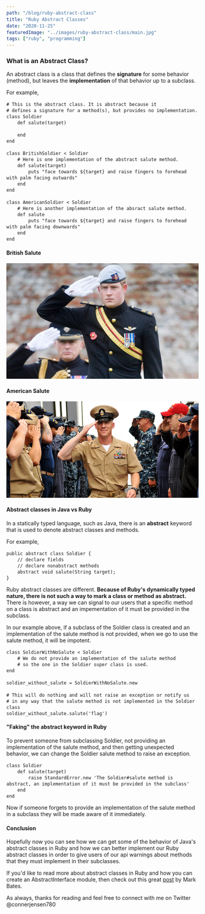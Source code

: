 ```yaml
---
path: "/blog/ruby-abstract-class"
title: "Ruby Abstract Classes"
date: "2020-11-25"
featuredImage: "../images/ruby-abstract-class/main.jpg"
tags: ["ruby", "programming"]
---
```


### What is an Abstract Class?

An abstract class is a class that defines the **signature** for some behavior (method), but leaves the **implementation** of that behavior up to a subclass.

For example,

    # This is the abstract class. It is abstract because it
    # defines a signature for a method(s), but provides no implementation.
    class Soldier
        def salute(target)

        end
    end

    class BritishSoldier < Soldier
        # Here is one implementation of the abstract salute method.
        def salute(target)
            puts "face towards ${target} and raise fingers to forehead with palm facing outwards"
        end
    end

    class AmericanSoldier < Soldier
        # Here is another implementation of the absract salute method.
        def salute
            puts "face towards ${target} and raise fingers to forehead with palm facing downwards"
        end
    end

#### British Salute

![British military salute](../images/ruby-abstract-class/british_salute.jpg "British military salute")

#### American Salute

![American military salute](../images/ruby-abstract-class/american_salute.jpg "American military salute")

#### Abstract classes in Java vs Ruby

In a statically typed language, such as Java, there is an **abstract** keyword that is used to denote abstract classes and methods.

For example,

    public abstract class Soldier {
        // declare fields
        // declare nonabstract methods
        abstract void salute(String target);
    }

Ruby abstract classes are different. **Because of Ruby's dynamically typed nature, there is not such a way to mark a class or method as abstract.** There is however, a way we can signal to our users that a specific method on a class is abstract and an impementation of it must be provided in the subclass.

In our example above, if a subclass of the Soldier class is created and an implementation of the salute method is not provided, when we go to use the salute method, it will be impotent.

    class SoldierWithNoSalute < Soldier
        # We do not provide an implementation of the salute method
        # so the one in the Soldier super class is used.
    end

    soldier_without_salute = SoldierWithNoSalute.new

    # This will do nothing and will not raise an exception or notify us 
    # in any way that the salute method is not implemented in the Soldier class
    soldier_without_salute.salute('flag')

#### "Faking" the abstract keyword in Ruby

To prevent someone from subclassing Soldier, not providing an implementation of the salute method, and then getting unexpected behavior, we can change the Soldier salute method to raise an exception.

    class Soldier
        def salute(target)
            raise StandardError.new 'The Soldier#salute method is abstract, an implementation of it must be provided in the subclass'
        end
    end

Now if someone forgets to provide an implementation of the salute method in a subclass they will be made aware of it immediately.


#### Conclusion

Hopefully now you can see how we can get some of the behavior of Java's abstract classes in Ruby and how we can better implement our Ruby abstract classes in order to give users of our api warnings about methods that they must implement in their subclasses.

If you'd like to read more about abstract classes in Ruby and how you can create an AbstractInterface module, then check out this great <a class="text-blue-500 no-underline- hover:underline" href="https://metabates.com/2011/02/07/building-interfaces-and-abstract-classes-in-ruby/">post</a> by Mark Bates.

As always, thanks for reading and feel free to connect with me on Twitter @connerjensen780